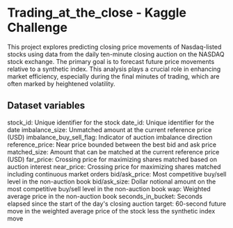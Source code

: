 # Trading_at_the_close - Kaggle Challenge

This project explores predicting closing price movements of Nasdaq-listed stocks using data from the daily ten-minute closing auction on the NASDAQ stock exchange. The primary goal is to forecast future price movements relative to a synthetic index. This analysis plays a crucial role in enhancing market efficiency, especially during the final minutes of trading, which are often marked by heightened volatility.

## Dataset variables

stock_id: Unique identifier for the stock
date_id: Unique identifier for the date
imbalance_size: Unmatched amount at the current reference price (USD)
imbalance_buy_sell_flag: Indicator of auction imbalance direction
reference_price: Near price bounded between the best bid and ask price
matched_size: Amount that can be matched at the current reference price (USD)
far_price: Crossing price for maximizing shares matched based on auction interest
near_price: Crossing price for maximizing shares matched including continuous market orders
bid/ask_price: Most competitive buy/sell level in the non-auction book
bid/ask_size: Dollar notional amount on the most competitive buy/sell level in the non-auction book
wap: Weighted average price in the non-auction book
seconds_in_bucket: Seconds elapsed since the start of the day's closing auction
target: 60-second future move in the weighted average price of the stock less the synthetic index move
